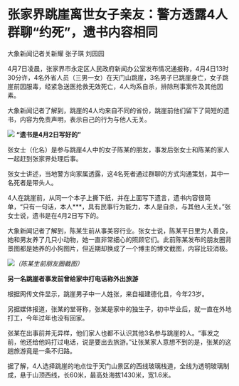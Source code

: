 # 张家界跳崖离世女子亲友：警方透露4人群聊“约死”，遗书内容相同

大象新闻记者关新耀 张子琪 刘园园

4月7日凌晨，张家界市永定区人民政府新闻办公室发布情况通报称，4月4日13时30分许，4名外省人员（三男一女）在天门山跳崖，3名男子已跳崖身亡，女子跳崖前因服毒，经紧急送医抢救无效死亡，4人均系自杀，排除刑事案件及其他因素。

大象新闻记者了解到，跳崖的4人均来自不同的省份，跳崖前他们留下了简短的遗书，内容为免责声明，表示自己的行为与他人无关。

![](https://inews.gtimg.com/om_bt/Oya4KoNov_vbIBqe--UDP2CFjIey5xJg7pQkQGE4brcd0AA/1000)
**“遗书是4月2日写好的”**

张女士（化名）是参与跳崖4人中的女子陈某的朋友，事发后张女士和陈某的家人一起赶到张家界处理后事。

张女士讲述，当地警方向家属透露，这4名死者通过群聊的方式沟通策划，其中一名死者是带头人。

4人在跳崖前，从同一个本子上撕下纸，并在上面写下遗言，遗书内容很简单，“只有一句话，本人***，具有民事行为能力，本人是自杀，与其他人无关。”张女士说，遗书是在4月2日写下的。

大象新闻记者了解到，陈某生前从事美容行业。张女士说，陈某平日里为人善良，她和男友养了几只小动物，她一直非常细心的照顾它们。此前陈某发布的朋友圈背景图都是她养的小狗图片，但近期却换成了一个博主的博文截图，内容比较消极。

![](https://inews.gtimg.com/om_bt/OHPkwMzGim7M83uIhRtD_7wSszHD8uVVMMeXzxQfNsTvIAA/1000)_（陈某生前朋友圈截图）_

**另一名跳崖者事发前曾给家中打电话称外出旅游**

根据网传文件显示，跳崖男子中一人姓张，来自福建德化县，今年23岁。

另据媒体报道，张某的堂哥称，张某是家中的独生子，初中毕业后，就一直在外地打工，今年过年也没有回家。

张某在出事前并无异样，他们家人也都不认识其他3名参与跳崖的人。“事发之前，他还给他妈打过电话，说是要出去旅游。”让张某家人意想不到的是，张某的这趟旅游竟是一条不归路。

据了解，4人选择跳崖的地点位于天门山景区的西线玻璃栈道，全线为透明玻璃制成，悬于山顶西线，长60米，最高处海拔1430米，宽1.6米。

